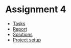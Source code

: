 # Assignment 4

* [Tasks](https://drive.google.com/file/d/1tZE1eo6Xf911BALxeeKeSKIYtljrrePu/view?usp=sharing)
* [Report](https://www.mathcha.io/editor/NvlrntlOfE6f6BsGQm3pnsX2DPKZHEO067rTwzvYOe)
* [Solutions](./main.ipynb)
* [Project setup](../README.md#project-setup)
